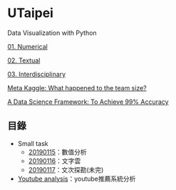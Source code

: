 # UTaipei
Data Visualization with Python

[01. Numerical](http://www.randalolson.com/2015/07/14/rethinking-the-population-pyramid/)

[02. Textual](https://ntu-csx-datascience.github.io/UTaipei/02%20Textual/Apriori.html)

[03. Interdisciplinary](https://ntu-csx-datascience.github.io/UTaipei/03%20Interdisciplinary/Notebook.slides.html)

[Meta Kaggle: What happened to the team size?](https://www.kaggle.com/gpreda/meta-kaggle-what-happened-to-the-team-size)

[A Data Science Framework: To Achieve 99% Accuracy](https://www.kaggle.com/ldfreeman3/a-data-science-framework-to-achieve-99-accuracy)

## 目錄
* Small task
	* [20190115](https://github.com/jasonSU85323/UTaipei_DataScience/tree/master/Small%20task/20190115)：數值分析
	* [20190116](https://github.com/jasonSU85323/UTaipei_DataScience/tree/master/Small%20task/20190116)：文字雲
	* [20190117](https://github.com/jasonSU85323/UTaipei_DataScience/tree/master/Small%20task/20190117)：文次探勘(未完)
* [Youtube analysis](https://github.com/jasonSU85323/UTaipei_DataScience/tree/master/Youtube%20analysis)：youtube推薦系統分析